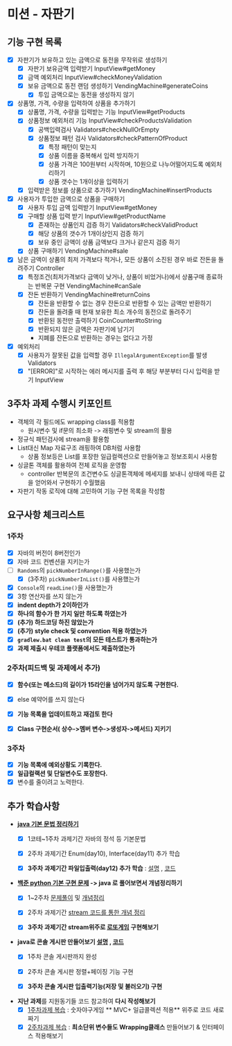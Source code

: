 # 미션 - 자판기

## 기능 구현 목록

- [x] 자판기가 보유하고 있는 금액으로 동전을 무작위로 생성하기
    - [x] 자판기 보유금액 입력받기 InputView#getMoney
    - [x] 금액 예외처리 InputView#checkMoneyValidation
    - [x] 보유 금액으로 동전 랜덤 생성하기 VendingMachine#generateCoins
        - [x] 투입 금액으로는 동전을 생성하지 않기
- [x] 상품명, 가격, 수량을 입력하여 상품을 추가하기
    - [x] 상품명, 가격, 수량을 입력받는 기능 InputView#getProducts
    - [x] 상품정보 예외처리 기능 InputView#checkProductsValidation
        - [x] 공백입력검사 Validators#checkNullOrEmpty
        - [x] 상품정보 패턴 검사 Validators#checkPatternOfProduct
            - [x] 특정 패턴이 맞는지
            - [x] 상품 이름을 중복해서 입력 방지하기
            - [x] 상품 가격은 100원부터 시작하며, 10원으로 나누어떨어지도록 예외처리하기
            - [x] 상품 갯수는 1개이상을 입력하기
    - [x] 입력받은 정보를 상품으로 추가하기 VendingMachine#insertProducts
- [x] 사용자가 투입한 금액으로 상품을 구매하기
    - [x] 사용자 투입 금액 입력받기 InputView#getMoney
    - [x] 구매할 상품 입력 받기 InputView#getProductName
        - [x] 존재하는 상품인지 검증 하기 Validators#checkValidProduct
        - [x] 해당 상품의 갯수가 1개이상인지 검증 하기
        - [x] 보유 중인 금액이 상품 금액보다 크거나 같은지 검증 하기
    - [x] 상품 구매하기 VendingMachine#sale
- [x] 남은 금액이 상품의 최저 가격보다 적거나, 모든 상품이 소진된 경우 바로 잔돈을 돌려주기 Controller
    - [x] 특정조건(최저가격보다 금액이 낮거나, 상품이 비었거나)에서 상품구매 종료하는 반복문 구현 VendingMachine#canSale
    - [x] 잔돈 반환하기 VendingMachine#returnCoins
        - [x] 잔돈을 반환할 수 없는 경우 잔돈으로 반환할 수 있는 금액만 반환하기
        - [x] 잔돈을 돌려줄 때 현재 보유한 최소 개수의 동전으로 돌려주기
        - [x] 반환된 동전만 출력하기 CoinCounter#toString
        - [x] 반환되지 않은 금액은 자판기에 남기기
        - 지폐를 잔돈으로 반환하는 경우는 없다고 가정
- [x] 예외처리
    - [x] 사용자가 잘못된 값을 입력할 경우 `IllegalArgumentException`를 발생 Validators
    - [x] "[ERROR]"로 시작하는 에러 메시지를 출력 후 해당 부분부터 다시 입력을 받기 InputView

## 3주차 과제 수행시 키포인트

- 객체의 각 필드에도 wrapping class를 적용함
    - 원시변수 및 if문의 최소화 -> 래핑변수 및 stream의 활용
- 정규식 패턴검사에 stream을 활용함
- List대신 Map 자료구조 래핑하여 DB처럼 사용함
    - 상품 정보등은 List를 포장한 일급컬렉션으로 만들어놓고 정보조회시 사용함
- 싱글톤 객체를 활용하여 전체 로직을 운영함
    - controller 반복문의 조건변수도 싱글톤객체에 메세지를 보내니 상태에 따른 값을 얻어와서 구현하기 수월했음
- 자판기 작동 로직에 대해 고민하여 기능 구현 목록을 작성함

## 요구사항 체크리스트

### 1주차

- [x] 자바의 버전이 8버전인가
- [x] 자바 코드 컨벤션을 지키는가
- [ ] `Randoms`의 `pickNumberInRange()`를 사용했는가
    - [x] (3주차) `pickNumberInList()`를 사용했는가
- [x] `Console`의 `readLine()`을 사용했는가
- [x] 3항 연산자를 쓰지 않는가
- [x] **indent depth가 2이하인가**
- [x] **하나의 함수가 한 가지 일만 하도록 하였는가**
- [x] **(추가) 하드코딩 하진 않았는가**
- [x] **(추가) style check 및 convention 적용 하였는가**
- [x] **`gradlew.bat clean test`의 모든 테스트가 통과하는가**
- [x] **과제 제출시 우테코 플랫폼에서도 제출하였는가**

### 2주차(피드백 및 과제에서 추가)

- [x] **함수(또는 메소드)의 길이가 15라인을 넘어가지 않도록 구현한다.**
- [x] else 예약어를 쓰지 않는다

- [x] **기능 목록을 업데이트하고 재검토 한다**
- [x] **Class 구현순서( 상수->멤버 변수->생성자->메서드) 지키기**

### 3주차

- [x] **기능 목록에 예외상황도 기록한다.**
- [x] **일급컬랙션 및 단일변수도 포장한다.**
- [x] 변수를 줄이려고 노력한다.

## 추가 학습사항

- **[java 기본 문법 정리하기](https://github.com/is2js/exampleStudy01)**
    - [x] 1코테~1주차 과제기간 자바의 정석 등 기본문법
    - [x] 2주차 과제기간 Enum(day10), Interface(day11) 추가 학습
    - [x] **3주차 과제기간 파일입출력(day12) 추가 학습** : [설명](https://github.com/is2js/exampleStudy01/blob/master/readme.md)
      ,  [코드](https://github.com/is2js/exampleStudy01/tree/master/src/main/java)


- **[백준 python 기본 구현 문제](https://github.com/is2js/python_algorithm) -> java 로 풀어보면서 개념정리하기**
    - [x] 1~2주차 [문제풀이](https://github.com/is2js/boj_java)
      및 [개념정리](https://github.com/is2js/boj_java/blob/master/concept.md)
    - [x] 2주차 과제기간 [stream 코드를 통한 개념 정리](https://github.com/is2js/boj_java/blob/master/concept.md)
    - [x] **3주차 과제기간 stream위주로 [로또게임](https://github.com/is2js/MVC_practice/tree/master/src/main/java/lotto2ByMe)
      구현해보기**


- **java로 콘솔 게시판 만들어보기 [설명](https://github.com/is2js/exampleStudy01/blob/master/board.md)
  , [코드](https://github.com/is2js/exampleStudy01/tree/master/src/main/java/board)**
    - [x] 1주차 콘솔 게시판까지 완성
    - [x] 2주차 콘솔 게시판 정렬+페이징 기능 구현
    - [x] **3주차 콘솔 게시판 입출력기능(저장 및 불러오기) 구현**


- **지난 과제**를 지원동기들 코드 참고하여 **다시 작성해보기**
    - [x] [1주차과제 복습](https://github.com/is2js/MVC_practice/tree/master/src/main/java/baseball2Youngyooon) : 숫자야구게임 **
      MVC+ 일급콜렉션 적용** 위주로 코드 새로 짜기
    - [x] [2주차과제 복습](https://github.com/is2js/MVC_practice/tree/master/src/main/java/racingCar3devhudiForWrap) : **최소단위
      변수들도 Wrapping클래스** 만들어보기 & 인터페이스 적용해보기
